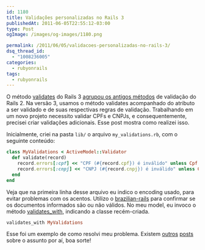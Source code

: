 ```yaml
---
id: 1180
title: Validações personalizadas no Rails 3
publishedAt: 2011-06-05T22:55:12-03:00
type: Post
ogImage: /images/og-images/1180.png

permalink: /2011/06/05/validacoes-personalizadas-no-rails-3/
dsq_thread_id:
  - "1008236005"
categories:
  - rubyonrails
tags:
  - rubyonrails
---
```

O método [validates](http://api.rubyonrails.org/classes/ActiveModel/Validations/ClassMethods.html#method-i-validates) do Rails 3 [agrupou os antigos métodos](http://lindsaar.net/2010/1/31/validates_rails_3_awesome_is_true) de validação do Rails 2. Na versão 3, usamos o método validates acompanhado do atributo a ser validado e de suas respectivas regras de validação. Trabalhando em um novo projeto necessito validar CPFs e CNPJs, e consequentemente, precisei criar validações adicionais. Esse post mostra como realizei isso.

Inicialmente, criei na pasta `lib/` o arquivo `my_validations.rb`, com o seguinte conteúdo:

```ruby
class MyValidations < ActiveModel::Validator
  def validate(record)
    record.errors[:cpf] << "CPF (#{record.cpf}) é inválido" unless Cpf.new(record.cpf).valido?
    record.errors[:cnpj] << "CNPJ (#{record.cnpj}) é inválido" unless Cnpj.new(record.cnpj).valido?
  end
end
```

Veja que na primeira linha desse arquivo eu indico o encoding usado, para evitar problemas com os acentos. Utilizo o <a href="https://github.com/tapajos/brazilian-rails">brazilian-rails</a> para confirmar se os documentos informados são ou não válidos. No meu model, eu invoco o método <a href="http://api.rubyonrails.org/classes/ActiveModel/Validations/ClassMethods.html#method-i-validates_with">validates_with</a>, indicando a classe recém-criada.

```ruby
validates_with MyValidations
```

Esse foi um exemplo de como resolvi meu problema. Existem [outros](http://thelucid.com/2010/01/08/sexy-validation-in-edge-rails-rails-3/) [posts](http://omgbloglol.com/post/392895742/improved-validations-in-rails-3) sobre o assunto por aí, boa sorte!
